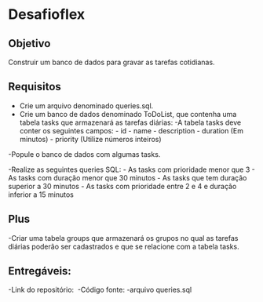 # Desafioflex
## Objetivo
Construir um banco de dados para gravar as tarefas cotidianas.

## Requisitos
- Crie um arquivo denominado queries.sql.
- Crie um banco de dados denominado ToDoList, que contenha uma tabela tasks que armazenará as tarefas diárias:
    -A tabela tasks deve conter os seguintes campos:
        - id
        - name
        - description
        - duration (Em minutos)
        - priority (Utilize números inteiros)

-Popule o banco de dados com algumas tasks.

-Realize as seguintes queries SQL:
    - As tasks com prioridade menor que 3
    - As tasks com duração menor que 30 minutos
    - As tasks que tem duração superior a 30 minutos
    - As tasks com prioridade entre 2 e 4 e duração inferior a 15 minutos


## Plus
-Criar uma tabela groups que armazenará os grupos no qual as tarefas diárias poderão ser cadastrados e que se relacione com a tabela tasks.

## Entregáveis:
-Link do repositório: 
    -Código fonte:
        -arquivo queries.sql

